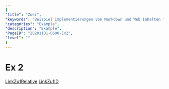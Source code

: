 ```yaml
---
{
"title": "Zwei",
"keywords": "Beispiel Implementierungen von Markdown und Web Inhalten für den Test",
"categories": "Example",
"description": "Example",
"PageID": "20201101-0600-Ex2",
"level": ""
}
---
```


# Ex 2

[LinkZu1Relative](./ExampleFile1.md)
[LinkZu1ID](20201101-0600-Ex1)